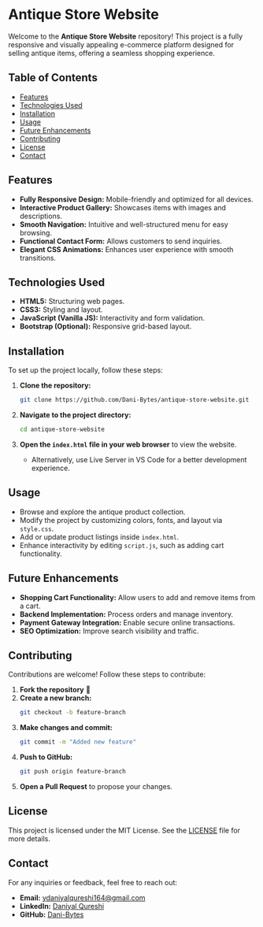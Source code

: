 # Antique Store Website

Welcome to the **Antique Store Website** repository! This project is a fully responsive and visually appealing e-commerce platform designed for selling antique items, offering a seamless shopping experience.

## Table of Contents

- [Features](#features)
- [Technologies Used](#technologies-used)
- [Installation](#installation)
- [Usage](#usage)
- [Future Enhancements](#future-enhancements)
- [Contributing](#contributing)
- [License](#license)
- [Contact](#contact)

## Features

- **Fully Responsive Design:** Mobile-friendly and optimized for all devices.
- **Interactive Product Gallery:** Showcases items with images and descriptions.
- **Smooth Navigation:** Intuitive and well-structured menu for easy browsing.
- **Functional Contact Form:** Allows customers to send inquiries.
- **Elegant CSS Animations:** Enhances user experience with smooth transitions.

## Technologies Used

- **HTML5:** Structuring web pages.
- **CSS3:** Styling and layout.
- **JavaScript (Vanilla JS):** Interactivity and form validation.
- **Bootstrap (Optional):** Responsive grid-based layout.

## Installation

To set up the project locally, follow these steps:

1. **Clone the repository:**
   ```bash
   git clone https://github.com/Dani-Bytes/antique-store-website.git
   ```

2. **Navigate to the project directory:**
   ```bash
   cd antique-store-website
   ```

3. **Open the `index.html` file in your web browser** to view the website.
   - Alternatively, use Live Server in VS Code for a better development experience.

## Usage

- Browse and explore the antique product collection.
- Modify the project by customizing colors, fonts, and layout via `style.css`.
- Add or update product listings inside `index.html`.
- Enhance interactivity by editing `script.js`, such as adding cart functionality.

## Future Enhancements

- **Shopping Cart Functionality:** Allow users to add and remove items from a cart.
- **Backend Implementation:** Process orders and manage inventory.
- **Payment Gateway Integration:** Enable secure online transactions.
- **SEO Optimization:** Improve search visibility and traffic.

## Contributing

Contributions are welcome! Follow these steps to contribute:

1. **Fork the repository** 🍴
2. **Create a new branch:**
   ```bash
   git checkout -b feature-branch
   ```
3. **Make changes and commit:**
   ```bash
   git commit -m "Added new feature"
   ```
4. **Push to GitHub:**
   ```bash
   git push origin feature-branch
   ```
5. **Open a Pull Request** to propose your changes.

## License

This project is licensed under the MIT License. See the [LICENSE](LICENSE) file for more details.

## Contact

For any inquiries or feedback, feel free to reach out:

- **Email:** ydaniyalqureshi164@gmail.com
- **LinkedIn:** [Daniyal Qureshi](https://www.linkedin.com/in/daniyal-qureshi-b81016334)
- **GitHub:** [Dani-Bytes](https://github.com/Dani-Bytes)

